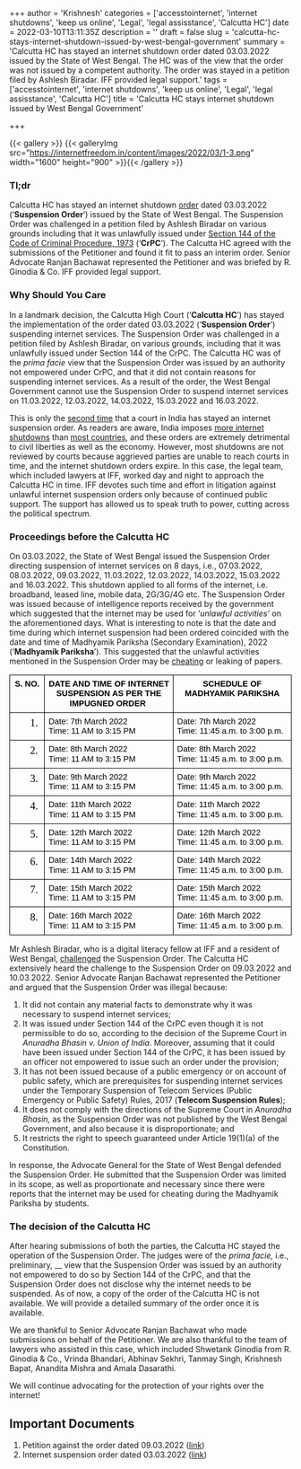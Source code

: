 +++
author = 'Krishnesh'
categories = ['accesstointernet', 'internet shutdowns', 'keep us online', 'Legal', 'legal assisstance', 'Calcutta HC']
date = 2022-03-10T13:11:35Z
description = ''
draft = false
slug = 'calcutta-hc-stays-internet-shutdown-issued-by-west-bengal-government'
summary = 'Calcutta HC has stayed an internet shutdown order dated 03.03.2022 issued by the State of West Bengal. The HC was of the view that the order was not issued by a competent authority. The order was stayed in a petition filed by Ashlesh Biradar. IFF provided legal support.'
tags = ['accesstointernet', 'internet shutdowns', 'keep us online', 'Legal', 'legal assisstance', 'Calcutta HC']
title = 'Calcutta HC stays internet shutdown issued by West Bengal Government'

+++


{{< gallery >}}
{{< galleryImg  src="https://internetfreedom.in/content/images/2022/03/1-3.png" width="1600" height="900" >}}{{< /gallery >}}

>>>> <form><script src="https://checkout.razorpay.com/v1/payment-button.js" data-payment_button_id="pl_HLkgeWGQLMuddp" async> </script> </form>

### **Tl;dr**

Calcutta HC has stayed an internet shutdown [order](https://drive.google.com/file/d/1CRBscgq3u4P_2MCNJlbxZH8JHCvOerEo/view?usp=sharing) dated 03.03.2022 (‘**Suspension Order**’) issued by the State of West Bengal. The Suspension Order was challenged in a petition filed by Ashlesh Biradar on various grounds including that it was unlawfully issued under [Section 144 of the Code of Criminal Procedure, 1973](https://indiankanoon.org/doc/930621/) (‘**CrPC**’). The Calcutta HC agreed with the submissions of the Petitioner and found it fit to pass an interim order. Senior Advocate Ranjan Bachawat represented the Petitioner and was briefed by R. Ginodia & Co. IFF provided legal support.

### **Why Should You Care**

In a landmark decision, the Calcutta High Court (‘**Calcutta HC**’) has stayed the implementation of the order dated 03.03.2022 (‘**Suspension Order**’) suspending internet services. The Suspension Order was challenged in a petition filed by Ashlesh Biradar, on various grounds, including that it was unlawfully issued under Section 144 of the CrPC. The Calcutta HC was of the _prima facie_ view that the Suspension Order was issued by an authority not empowered under CrPC, and that it did not contain reasons for suspending internet services. As a result of the order, the West Bengal Government cannot use the Suspension Order to suspend internet services on 11.03.2022, 12.03.2022, 14.03.2022, 15.03.2022 and 16.03.2022.

This is only the [second time](https://drive.google.com/file/d/1B73_OmKBE6iF2ptT5hN-T6dTUb9I1Lyd/view?usp=sharing) that a court in India has stayed an internet suspension order. As readers are aware, India imposes [more internet shutdowns](https://internetshutdowns.in/) than [most countries](https://www.top10vpn.com/cost-of-internet-shutdowns/), and these orders are extremely detrimental to civil liberties as well as the economy. However, most shutdowns are not reviewed by courts because aggrieved parties are unable to reach courts in time, and the internet shutdown orders expire. In this case, the legal team, which included lawyers at IFF, worked day and night to approach the Calcutta HC in time. IFF devotes such time and effort in litigation against unlawful internet suspension orders only because of continued public support. The support has allowed us to speak truth to power, cutting across the political spectrum.

### **Proceedings before the Calcutta HC**

On 03.03.2022, the State of West Bengal issued the Suspension Order directing suspension of internet services on 8 days, i.e., 07.03.2022, 08.03.2022, 09.03.2022, 11.03.2022, 12.03.2022, 14.03.2022, 15.03.2022 and 16.03.2022. This shutdown applied to all forms of the internet, i.e. broadband, leased line, mobile data, 2G/3G/4G etc. The Suspension Order was issued because of intelligence reports received by the government which suggested that the internet may be used for ‘_unlawful activities’_ on the aforementioned days. What is interesting to note is that the date and time during which internet suspension had been ordered coincided with the date and time of Madhyamik Pariksha (Secondary Examination), 2022 (‘**Madhyamik Pariksha**’). This suggested that the unlawful activities mentioned in the Suspension Order may be [cheating](https://economictimes.indiatimes.com/news/india/west-bengal-bans-net-services-on-class-10-board-exam-days-in-some-areas-to-stop-cheating/articleshow/90034081.cms) or leaking of papers.

<table style="border:none;border-collapse:collapse;"><colgroup><col width="58"><col width="292"><col width="267"></colgroup><tbody><tr style="height:0pt"><td style="border-left:solid #000000 1pt;border-right:solid #000000 1pt;border-bottom:solid #000000 1pt;border-top:solid #000000 1pt;vertical-align:top;padding:5pt 5pt 5pt 5pt;overflow:hidden;overflow-wrap:break-word;"><p dir="ltr" style="line-height:1.2;text-align: center;margin-top:0pt;margin-bottom:0pt;"><span style="font-size:11pt;font-family:Arial;color:#000000;background-color:transparent;font-weight:700;font-style:normal;font-variant:normal;text-decoration:none;vertical-align:baseline;white-space:pre;white-space:pre-wrap;">S. NO.</span></p></td><td style="border-left:solid #000000 1pt;border-right:solid #000000 1pt;border-bottom:solid #000000 1pt;border-top:solid #000000 1pt;vertical-align:top;padding:5pt 5pt 5pt 5pt;overflow:hidden;overflow-wrap:break-word;"><p dir="ltr" style="line-height:1.2;text-align: center;margin-top:0pt;margin-bottom:0pt;"><span style="font-size:11pt;font-family:Arial;color:#000000;background-color:transparent;font-weight:700;font-style:normal;font-variant:normal;text-decoration:none;vertical-align:baseline;white-space:pre;white-space:pre-wrap;">DATE AND TIME OF INTERNET SUSPENSION AS PER THE IMPUGNED ORDER&nbsp;</span></p></td><td style="border-left:solid #000000 1pt;border-right:solid #000000 1pt;border-bottom:solid #000000 1pt;border-top:solid #000000 1pt;vertical-align:top;padding:5pt 5pt 5pt 5pt;overflow:hidden;overflow-wrap:break-word;"><p dir="ltr" style="line-height:1.2;text-align: center;margin-top:0pt;margin-bottom:0pt;"><span style="font-size:11pt;font-family:Arial;color:#000000;background-color:transparent;font-weight:700;font-style:normal;font-variant:normal;text-decoration:none;vertical-align:baseline;white-space:pre;white-space:pre-wrap;">SCHEDULE OF MADHYAMIK PARIKSHA</span></p></td></tr><tr style="height:0pt"><td style="border-left:solid #000000 1pt;border-right:solid #000000 1pt;border-bottom:solid #000000 1pt;border-top:solid #000000 1pt;vertical-align:top;padding:5pt 5pt 5pt 5pt;overflow:hidden;overflow-wrap:break-word;"><ol style="margin-top:0;margin-bottom:0;padding-inline-start:48px;"><li dir="ltr" style="list-style-type:decimal;font-size:13.999999999999998pt;font-family:'Times New Roman';color:#000000;background-color:transparent;font-weight:400;font-style:normal;font-variant:normal;text-decoration:none;vertical-align:baseline;white-space:pre;" aria-level="1"><br></li></ol></td><td style="border-left:solid #000000 1pt;border-right:solid #000000 1pt;border-bottom:solid #000000 1pt;border-top:solid #000000 1pt;vertical-align:top;padding:5pt 5pt 5pt 5pt;overflow:hidden;overflow-wrap:break-word;"><p dir="ltr" style="line-height:1.2;text-align: justify;margin-top:0pt;margin-bottom:0pt;"><span style="font-size:11pt;font-family:Arial;color:#000000;background-color:transparent;font-weight:400;font-style:normal;font-variant:normal;text-decoration:none;vertical-align:baseline;white-space:pre;white-space:pre-wrap;">Date: 7th March 2022</span></p><p dir="ltr" style="line-height:1.2;text-align: justify;margin-top:0pt;margin-bottom:0pt;"><span style="font-size:11pt;font-family:Arial;color:#000000;background-color:transparent;font-weight:400;font-style:normal;font-variant:normal;text-decoration:none;vertical-align:baseline;white-space:pre;white-space:pre-wrap;">Time: 11 AM to 3:15 PM</span></p></td><td style="border-left:solid #000000 1pt;border-right:solid #000000 1pt;border-bottom:solid #000000 1pt;border-top:solid #000000 1pt;vertical-align:top;padding:5pt 5pt 5pt 5pt;overflow:hidden;overflow-wrap:break-word;"><p dir="ltr" style="line-height:1.2;text-align: justify;margin-top:0pt;margin-bottom:0pt;"><span style="font-size:11pt;font-family:Arial;color:#000000;background-color:transparent;font-weight:400;font-style:normal;font-variant:normal;text-decoration:none;vertical-align:baseline;white-space:pre;white-space:pre-wrap;">Date: 7th March 2022</span></p><p dir="ltr" style="line-height:1.2;text-align: justify;margin-top:0pt;margin-bottom:0pt;"><span style="font-size:11pt;font-family:Arial;color:#000000;background-color:transparent;font-weight:400;font-style:normal;font-variant:normal;text-decoration:none;vertical-align:baseline;white-space:pre;white-space:pre-wrap;">Time: 11:45 a.m. to 3:00 p.m.</span></p></td></tr><tr style="height:0pt"><td style="border-left:solid #000000 1pt;border-right:solid #000000 1pt;border-bottom:solid #000000 1pt;border-top:solid #000000 1pt;vertical-align:top;padding:5pt 5pt 5pt 5pt;overflow:hidden;overflow-wrap:break-word;"><ol style="margin-top:0;margin-bottom:0;padding-inline-start:48px;" start="2"><li dir="ltr" style="list-style-type:decimal;font-size:13.999999999999998pt;font-family:'Times New Roman';color:#000000;background-color:transparent;font-weight:400;font-style:normal;font-variant:normal;text-decoration:none;vertical-align:baseline;white-space:pre;" aria-level="1"><br></li></ol></td><td style="border-left:solid #000000 1pt;border-right:solid #000000 1pt;border-bottom:solid #000000 1pt;border-top:solid #000000 1pt;vertical-align:top;padding:5pt 5pt 5pt 5pt;overflow:hidden;overflow-wrap:break-word;"><p dir="ltr" style="line-height:1.2;text-align: justify;margin-top:0pt;margin-bottom:0pt;"><span style="font-size:11pt;font-family:Arial;color:#000000;background-color:transparent;font-weight:400;font-style:normal;font-variant:normal;text-decoration:none;vertical-align:baseline;white-space:pre;white-space:pre-wrap;">Date: 8th March 2022</span></p><p dir="ltr" style="line-height:1.2;text-align: justify;margin-top:0pt;margin-bottom:0pt;"><span style="font-size:11pt;font-family:Arial;color:#000000;background-color:transparent;font-weight:400;font-style:normal;font-variant:normal;text-decoration:none;vertical-align:baseline;white-space:pre;white-space:pre-wrap;">Time: 11 AM to 3:15 PM</span></p></td><td style="border-left:solid #000000 1pt;border-right:solid #000000 1pt;border-bottom:solid #000000 1pt;border-top:solid #000000 1pt;vertical-align:top;padding:5pt 5pt 5pt 5pt;overflow:hidden;overflow-wrap:break-word;"><p dir="ltr" style="line-height:1.2;text-align: justify;margin-top:0pt;margin-bottom:0pt;"><span style="font-size:11pt;font-family:Arial;color:#000000;background-color:transparent;font-weight:400;font-style:normal;font-variant:normal;text-decoration:none;vertical-align:baseline;white-space:pre;white-space:pre-wrap;">Date: 8th March 2022</span></p><p dir="ltr" style="line-height:1.2;text-align: justify;margin-top:0pt;margin-bottom:0pt;"><span style="font-size:11pt;font-family:Arial;color:#000000;background-color:transparent;font-weight:400;font-style:normal;font-variant:normal;text-decoration:none;vertical-align:baseline;white-space:pre;white-space:pre-wrap;">Time: 11:45 a.m. to 3:00 p.m.</span></p></td></tr><tr style="height:0pt"><td style="border-left:solid #000000 1pt;border-right:solid #000000 1pt;border-bottom:solid #000000 1pt;border-top:solid #000000 1pt;vertical-align:top;padding:5pt 5pt 5pt 5pt;overflow:hidden;overflow-wrap:break-word;"><ol style="margin-top:0;margin-bottom:0;padding-inline-start:48px;" start="3"><li dir="ltr" style="list-style-type:decimal;font-size:13.999999999999998pt;font-family:'Times New Roman';color:#000000;background-color:transparent;font-weight:400;font-style:normal;font-variant:normal;text-decoration:none;vertical-align:baseline;white-space:pre;" aria-level="1"><br></li></ol></td><td style="border-left:solid #000000 1pt;border-right:solid #000000 1pt;border-bottom:solid #000000 1pt;border-top:solid #000000 1pt;vertical-align:top;padding:5pt 5pt 5pt 5pt;overflow:hidden;overflow-wrap:break-word;"><p dir="ltr" style="line-height:1.2;text-align: justify;margin-top:0pt;margin-bottom:0pt;"><span style="font-size:11pt;font-family:Arial;color:#000000;background-color:transparent;font-weight:400;font-style:normal;font-variant:normal;text-decoration:none;vertical-align:baseline;white-space:pre;white-space:pre-wrap;">Date: 9th March 2022</span></p><p dir="ltr" style="line-height:1.2;text-align: justify;margin-top:0pt;margin-bottom:0pt;"><span style="font-size:11pt;font-family:Arial;color:#000000;background-color:transparent;font-weight:400;font-style:normal;font-variant:normal;text-decoration:none;vertical-align:baseline;white-space:pre;white-space:pre-wrap;">Time: 11 AM to 3:15 PM</span></p></td><td style="border-left:solid #000000 1pt;border-right:solid #000000 1pt;border-bottom:solid #000000 1pt;border-top:solid #000000 1pt;vertical-align:top;padding:5pt 5pt 5pt 5pt;overflow:hidden;overflow-wrap:break-word;"><p dir="ltr" style="line-height:1.2;text-align: justify;margin-top:0pt;margin-bottom:0pt;"><span style="font-size:11pt;font-family:Arial;color:#000000;background-color:transparent;font-weight:400;font-style:normal;font-variant:normal;text-decoration:none;vertical-align:baseline;white-space:pre;white-space:pre-wrap;">Date: 9th March 2022</span></p><p dir="ltr" style="line-height:1.2;text-align: justify;margin-top:0pt;margin-bottom:0pt;"><span style="font-size:11pt;font-family:Arial;color:#000000;background-color:transparent;font-weight:400;font-style:normal;font-variant:normal;text-decoration:none;vertical-align:baseline;white-space:pre;white-space:pre-wrap;">Time: 11:45 a.m. to 3:00 p.m.</span></p></td></tr><tr style="height:0pt"><td style="border-left:solid #000000 1pt;border-right:solid #000000 1pt;border-bottom:solid #000000 1pt;border-top:solid #000000 1pt;vertical-align:top;padding:5pt 5pt 5pt 5pt;overflow:hidden;overflow-wrap:break-word;"><ol style="margin-top:0;margin-bottom:0;padding-inline-start:48px;" start="4"><li dir="ltr" style="list-style-type:decimal;font-size:13.999999999999998pt;font-family:'Times New Roman';color:#000000;background-color:transparent;font-weight:400;font-style:normal;font-variant:normal;text-decoration:none;vertical-align:baseline;white-space:pre;" aria-level="1"><br></li></ol></td><td style="border-left:solid #000000 1pt;border-right:solid #000000 1pt;border-bottom:solid #000000 1pt;border-top:solid #000000 1pt;vertical-align:top;padding:5pt 5pt 5pt 5pt;overflow:hidden;overflow-wrap:break-word;"><p dir="ltr" style="line-height:1.2;text-align: justify;margin-top:0pt;margin-bottom:0pt;"><span style="font-size:11pt;font-family:Arial;color:#000000;background-color:transparent;font-weight:400;font-style:normal;font-variant:normal;text-decoration:none;vertical-align:baseline;white-space:pre;white-space:pre-wrap;">Date: 11th March 2022</span></p><p dir="ltr" style="line-height:1.2;text-align: justify;margin-top:0pt;margin-bottom:0pt;"><span style="font-size:11pt;font-family:Arial;color:#000000;background-color:transparent;font-weight:400;font-style:normal;font-variant:normal;text-decoration:none;vertical-align:baseline;white-space:pre;white-space:pre-wrap;">Time: 11 AM to 3:15 PM</span></p></td><td style="border-left:solid #000000 1pt;border-right:solid #000000 1pt;border-bottom:solid #000000 1pt;border-top:solid #000000 1pt;vertical-align:top;padding:5pt 5pt 5pt 5pt;overflow:hidden;overflow-wrap:break-word;"><p dir="ltr" style="line-height:1.2;text-align: justify;margin-top:0pt;margin-bottom:0pt;"><span style="font-size:11pt;font-family:Arial;color:#000000;background-color:transparent;font-weight:400;font-style:normal;font-variant:normal;text-decoration:none;vertical-align:baseline;white-space:pre;white-space:pre-wrap;">Date: 11th March 2022</span></p><p dir="ltr" style="line-height:1.2;text-align: justify;margin-top:0pt;margin-bottom:0pt;"><span style="font-size:11pt;font-family:Arial;color:#000000;background-color:transparent;font-weight:400;font-style:normal;font-variant:normal;text-decoration:none;vertical-align:baseline;white-space:pre;white-space:pre-wrap;">Time: 11:45 a.m. to 3:00 p.m.</span></p></td></tr><tr style="height:0pt"><td style="border-left:solid #000000 1pt;border-right:solid #000000 1pt;border-bottom:solid #000000 1pt;border-top:solid #000000 1pt;vertical-align:top;padding:5pt 5pt 5pt 5pt;overflow:hidden;overflow-wrap:break-word;"><ol style="margin-top:0;margin-bottom:0;padding-inline-start:48px;" start="5"><li dir="ltr" style="list-style-type:decimal;font-size:13.999999999999998pt;font-family:'Times New Roman';color:#000000;background-color:transparent;font-weight:400;font-style:normal;font-variant:normal;text-decoration:none;vertical-align:baseline;white-space:pre;" aria-level="1"><br></li></ol></td><td style="border-left:solid #000000 1pt;border-right:solid #000000 1pt;border-bottom:solid #000000 1pt;border-top:solid #000000 1pt;vertical-align:top;padding:5pt 5pt 5pt 5pt;overflow:hidden;overflow-wrap:break-word;"><p dir="ltr" style="line-height:1.2;text-align: justify;margin-top:0pt;margin-bottom:0pt;"><span style="font-size:11pt;font-family:Arial;color:#000000;background-color:transparent;font-weight:400;font-style:normal;font-variant:normal;text-decoration:none;vertical-align:baseline;white-space:pre;white-space:pre-wrap;">Date: 12th March 2022</span></p><p dir="ltr" style="line-height:1.2;text-align: justify;margin-top:0pt;margin-bottom:0pt;"><span style="font-size:11pt;font-family:Arial;color:#000000;background-color:transparent;font-weight:400;font-style:normal;font-variant:normal;text-decoration:none;vertical-align:baseline;white-space:pre;white-space:pre-wrap;">Time: 11 AM to 3:15 PM</span></p></td><td style="border-left:solid #000000 1pt;border-right:solid #000000 1pt;border-bottom:solid #000000 1pt;border-top:solid #000000 1pt;vertical-align:top;padding:5pt 5pt 5pt 5pt;overflow:hidden;overflow-wrap:break-word;"><p dir="ltr" style="line-height:1.2;text-align: justify;margin-top:0pt;margin-bottom:0pt;"><span style="font-size:11pt;font-family:Arial;color:#000000;background-color:transparent;font-weight:400;font-style:normal;font-variant:normal;text-decoration:none;vertical-align:baseline;white-space:pre;white-space:pre-wrap;">Date: 12th March 2022</span></p><p dir="ltr" style="line-height:1.2;text-align: justify;margin-top:0pt;margin-bottom:0pt;"><span style="font-size:11pt;font-family:Arial;color:#000000;background-color:transparent;font-weight:400;font-style:normal;font-variant:normal;text-decoration:none;vertical-align:baseline;white-space:pre;white-space:pre-wrap;">Time: 11:45 a.m. to 3:00 p.m.</span></p></td></tr><tr style="height:0pt"><td style="border-left:solid #000000 1pt;border-right:solid #000000 1pt;border-bottom:solid #000000 1pt;border-top:solid #000000 1pt;vertical-align:top;padding:5pt 5pt 5pt 5pt;overflow:hidden;overflow-wrap:break-word;"><ol style="margin-top:0;margin-bottom:0;padding-inline-start:48px;" start="6"><li dir="ltr" style="list-style-type:decimal;font-size:13.999999999999998pt;font-family:'Times New Roman';color:#000000;background-color:transparent;font-weight:400;font-style:normal;font-variant:normal;text-decoration:none;vertical-align:baseline;white-space:pre;" aria-level="1"><br></li></ol></td><td style="border-left:solid #000000 1pt;border-right:solid #000000 1pt;border-bottom:solid #000000 1pt;border-top:solid #000000 1pt;vertical-align:top;padding:5pt 5pt 5pt 5pt;overflow:hidden;overflow-wrap:break-word;"><p dir="ltr" style="line-height:1.2;text-align: justify;margin-top:0pt;margin-bottom:0pt;"><span style="font-size:11pt;font-family:Arial;color:#000000;background-color:transparent;font-weight:400;font-style:normal;font-variant:normal;text-decoration:none;vertical-align:baseline;white-space:pre;white-space:pre-wrap;">Date: 14th March 2022</span></p><p dir="ltr" style="line-height:1.2;text-align: justify;margin-top:0pt;margin-bottom:0pt;"><span style="font-size:11pt;font-family:Arial;color:#000000;background-color:transparent;font-weight:400;font-style:normal;font-variant:normal;text-decoration:none;vertical-align:baseline;white-space:pre;white-space:pre-wrap;">Time: 11 AM to 3:15 PM</span></p></td><td style="border-left:solid #000000 1pt;border-right:solid #000000 1pt;border-bottom:solid #000000 1pt;border-top:solid #000000 1pt;vertical-align:top;padding:5pt 5pt 5pt 5pt;overflow:hidden;overflow-wrap:break-word;"><p dir="ltr" style="line-height:1.2;text-align: justify;margin-top:0pt;margin-bottom:0pt;"><span style="font-size:11pt;font-family:Arial;color:#000000;background-color:transparent;font-weight:400;font-style:normal;font-variant:normal;text-decoration:none;vertical-align:baseline;white-space:pre;white-space:pre-wrap;">Date: 14th March 2022</span></p><p dir="ltr" style="line-height:1.2;text-align: justify;margin-top:0pt;margin-bottom:0pt;"><span style="font-size:11pt;font-family:Arial;color:#000000;background-color:transparent;font-weight:400;font-style:normal;font-variant:normal;text-decoration:none;vertical-align:baseline;white-space:pre;white-space:pre-wrap;">Time: 11:45 a.m. to 3:00 p.m.</span></p></td></tr><tr style="height:0pt"><td style="border-left:solid #000000 1pt;border-right:solid #000000 1pt;border-bottom:solid #000000 1pt;border-top:solid #000000 1pt;vertical-align:top;padding:5pt 5pt 5pt 5pt;overflow:hidden;overflow-wrap:break-word;"><ol style="margin-top:0;margin-bottom:0;padding-inline-start:48px;" start="7"><li dir="ltr" style="list-style-type:decimal;font-size:13.999999999999998pt;font-family:'Times New Roman';color:#000000;background-color:transparent;font-weight:400;font-style:normal;font-variant:normal;text-decoration:none;vertical-align:baseline;white-space:pre;" aria-level="1"><br></li></ol></td><td style="border-left:solid #000000 1pt;border-right:solid #000000 1pt;border-bottom:solid #000000 1pt;border-top:solid #000000 1pt;vertical-align:top;padding:5pt 5pt 5pt 5pt;overflow:hidden;overflow-wrap:break-word;"><p dir="ltr" style="line-height:1.2;text-align: justify;margin-top:0pt;margin-bottom:0pt;"><span style="font-size:11pt;font-family:Arial;color:#000000;background-color:transparent;font-weight:400;font-style:normal;font-variant:normal;text-decoration:none;vertical-align:baseline;white-space:pre;white-space:pre-wrap;">Date: 15th March 2022</span></p><p dir="ltr" style="line-height:1.2;text-align: justify;margin-top:0pt;margin-bottom:0pt;"><span style="font-size:11pt;font-family:Arial;color:#000000;background-color:transparent;font-weight:400;font-style:normal;font-variant:normal;text-decoration:none;vertical-align:baseline;white-space:pre;white-space:pre-wrap;">Time: 11 AM to 3:15 PM</span></p></td><td style="border-left:solid #000000 1pt;border-right:solid #000000 1pt;border-bottom:solid #000000 1pt;border-top:solid #000000 1pt;vertical-align:top;padding:5pt 5pt 5pt 5pt;overflow:hidden;overflow-wrap:break-word;"><p dir="ltr" style="line-height:1.2;text-align: justify;margin-top:0pt;margin-bottom:0pt;"><span style="font-size:11pt;font-family:Arial;color:#000000;background-color:transparent;font-weight:400;font-style:normal;font-variant:normal;text-decoration:none;vertical-align:baseline;white-space:pre;white-space:pre-wrap;">Date: 15th March 2022</span></p><p dir="ltr" style="line-height:1.2;text-align: justify;margin-top:0pt;margin-bottom:0pt;"><span style="font-size:11pt;font-family:Arial;color:#000000;background-color:transparent;font-weight:400;font-style:normal;font-variant:normal;text-decoration:none;vertical-align:baseline;white-space:pre;white-space:pre-wrap;">Time: 11:45 a.m. to 3:00 p.m.</span></p></td></tr><tr style="height:0pt"><td style="border-left:solid #000000 1pt;border-right:solid #000000 1pt;border-bottom:solid #000000 1pt;border-top:solid #000000 1pt;vertical-align:top;padding:5pt 5pt 5pt 5pt;overflow:hidden;overflow-wrap:break-word;"><ol style="margin-top:0;margin-bottom:0;padding-inline-start:48px;" start="8"><li dir="ltr" style="list-style-type:decimal;font-size:13.999999999999998pt;font-family:'Times New Roman';color:#000000;background-color:transparent;font-weight:400;font-style:normal;font-variant:normal;text-decoration:none;vertical-align:baseline;white-space:pre;" aria-level="1"><br></li></ol></td><td style="border-left:solid #000000 1pt;border-right:solid #000000 1pt;border-bottom:solid #000000 1pt;border-top:solid #000000 1pt;vertical-align:top;padding:5pt 5pt 5pt 5pt;overflow:hidden;overflow-wrap:break-word;"><p dir="ltr" style="line-height:1.2;text-align: justify;margin-top:0pt;margin-bottom:0pt;"><span style="font-size:11pt;font-family:Arial;color:#000000;background-color:transparent;font-weight:400;font-style:normal;font-variant:normal;text-decoration:none;vertical-align:baseline;white-space:pre;white-space:pre-wrap;">Date: 16th March 2022</span></p><p dir="ltr" style="line-height:1.2;text-align: justify;margin-top:0pt;margin-bottom:0pt;"><span style="font-size:11pt;font-family:Arial;color:#000000;background-color:transparent;font-weight:400;font-style:normal;font-variant:normal;text-decoration:none;vertical-align:baseline;white-space:pre;white-space:pre-wrap;">Time: 11 AM to 3:15 PM</span></p></td><td style="border-left:solid #000000 1pt;border-right:solid #000000 1pt;border-bottom:solid #000000 1pt;border-top:solid #000000 1pt;vertical-align:top;padding:5pt 5pt 5pt 5pt;overflow:hidden;overflow-wrap:break-word;"><p dir="ltr" style="line-height:1.2;text-align: justify;margin-top:0pt;margin-bottom:0pt;"><span style="font-size:11pt;font-family:Arial;color:#000000;background-color:transparent;font-weight:400;font-style:normal;font-variant:normal;text-decoration:none;vertical-align:baseline;white-space:pre;white-space:pre-wrap;">Date: 16th March 2022</span></p><p dir="ltr" style="line-height:1.2;text-align: justify;margin-top:0pt;margin-bottom:0pt;"><span style="font-size:11pt;font-family:Arial;color:#000000;background-color:transparent;font-weight:400;font-style:normal;font-variant:normal;text-decoration:none;vertical-align:baseline;white-space:pre;white-space:pre-wrap;">Time: 11:45 a.m. to 3:00 p.m.</span></p></td></tr></tbody></table>



Mr Ashlesh Biradar, who is a digital literacy fellow at IFF and a resident of West Bengal, [challenged](https://drive.google.com/file/d/1LHhwakGVs2PC_5t8UyXm_zTtaVF-QjPM/view?usp=sharing) the Suspension Order. The Calcutta HC extensively heard the challenge to the Suspension Order on 09.03.2022 and 10.03.2022. Senior Advocate Ranjan Bachawat represented the Petitioner and argued that the Suspension Order was illegal because:

1. It did not contain any material facts to demonstrate why it was necessary to suspend internet services;
2. It was issued under Section 144 of the CrPC even though it is not permissible to do so, according to the decision of the Supreme Court in _Anuradha Bhasin v. Union of India._ Moreover, assuming that it could have been issued under Section 144 of the CrPC, it has been issued by an officer not empowered to issue such an order under the provision;
3. It has not been issued because of a public emergency or on account of public safety, which are prerequisites for suspending internet services under the Temporary Suspension of Telecom Services (Public Emergency or Public Safety) Rules, 2017 (**Telecom Suspension Rules**);
4. It does not comply with the directions of the Supreme Court in _Anuradha Bhasin,_ as the Suspension Order was not published by the West Bengal Government, and also because it is disproportionate; and
5. It restricts the right to speech guaranteed under Article 19(1)(a) of the Constitution.

In response, the Advocate General for the State of West Bengal defended the Suspension Order. He submitted that the Suspension Order was limited in its scope, as well as proportionate and necessary since there were reports that the internet may be used for cheating during the Madhyamik Pariksha by students.

### **The decision of the Calcutta HC**

After hearing submissions of both the parties, the Calcutta HC stayed the operation of the Suspension Order. The judges were of the _prima facie,_ i.e., preliminary, __ view that the Suspension Order was issued by an authority not empowered to do so by Section 144 of the CrPC, and that the Suspension Order does not disclose why the internet needs to be suspended. As of now, a copy of the order of the Calcutta HC is not available. We will provide a detailed summary of the order once it is available.

We are thankful to Senior Advocate Ranjan Bachawat who made submissions on behalf of the Petitioner. We are also thankful to the team of lawyers who assisted in this case, which included Shwetank Ginodia from R. Ginodia & Co., Vrinda Bhandari, Abhinav Sekhri, Tanmay Singh, Krishnesh Bapat, Anandita Mishra and Amala Dasarathi.

We will continue advocating for the protection of your rights over the internet!

## **Important Documents**

1. Petition against the order dated 09.03.2022 ([link](https://drive.google.com/file/d/1LHhwakGVs2PC_5t8UyXm_zTtaVF-QjPM/view?usp=sharing))
2. Internet suspension order dated 03.03.2022 ([link](https://drive.google.com/file/d/1CRBscgq3u4P_2MCNJlbxZH8JHCvOerEo/view?usp=sharing))



